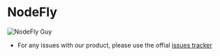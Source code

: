 # NodeFly

![NodeFly Guy](//github.com/NodeFly/NodeFly/NodeFlyGuy.png)

- For any issues with our product, please use the offial [issues tracker](https://github.com/NodeFly/NodeFly/issues)
